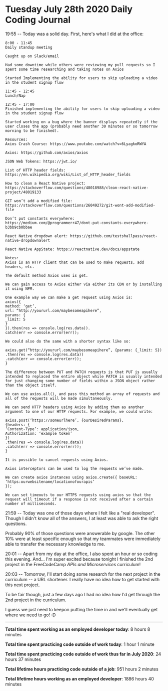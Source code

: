 # Tuesday July 28th 2020 Daily Coding Journal

19:55 -- Today was a solid day. First, here's what I did at the office:

```
8:00 - 11:45
Daily standup meeting

Caught up on Slack/email

Had some downtime while others were reviewing my pull requests so I spent some time researching and taking notes on Axios

Started Implementing the ability for users to skip uploading a video in the student signup flow

11:45 - 12:45
Lunch/Nap

12:45 - 17:00
Finished implementing the ability for users to skip uploading a video in the student signup flow

Started working on a bug where the banner displays repeatedly if the user closes the app (probably need another 30 minutes or so tomorrow morning to be finished).

Resources:
Axios Crash Course: https://www.youtube.com/watch?v=6LyagkoRWYA

Axios: https://github.com/axios/axios

JSON Web Tokens: https://jwt.io/

List of HTTP header fields: https://en.wikipedia.org/wiki/List_of_HTTP_header_fields

How to clean a React Native project:
https://stackoverflow.com/questions/48018988/clean-react-native-project/48019133

GIT won’t add a modified file:
https://stackoverflow.com/questions/26049272/git-wont-add-modified-file

Don’t put constants everywhere:
https://medium.com/@programmerr47/dont-put-constants-everywhere-b3bb9cb0bbae

React Native dropdown alert: https://github.com/testshallpass/react-native-dropdownalert

React Native AppState: https://reactnative.dev/docs/appstate

Notes:
Axios is an HTTP client that can be used to make requests, add headers, etc.

The default method Axios uses is get.

We can gain access to Axios either via either its CDN or by installing it using NPM.

One example way we can make a get request using Axios is:
axios({
method: ‘get’,
url: “http://yoururl.com/maybesomeapihere”,
params: {
_limit: 5
}
}).then(res => console.log(res.data)).
catch(err => console.error(err));

We could also do the same with a shorter syntax like so:

axios.get(“http://yoururl.com/maybesomeapihere”, {params: {_limit: 5})
.then(res => console.log(res.data))
.catch(err => console.error(err));
}

The difference between PUT and PATCH requests is that PUT is usually intended to replaced the entire object while PATCH is usually intended for just changing some number of fields within a JSON object rather than the object itself.

We can use axios.all(), and pass this method an array of requests and all of the requests will be made simultaneously.

We can send HTTP headers using Axios by adding them as another argument to one of our HTTP requests. For example, we could write:

axios.post(‘https://someurlhere’, {ourDesiredParams},
{headers: {
‘Content-Type’: application/json,
Authorization: ‘example token’
})
.then(res => console.log(res.data))
.catch(err => console.error(err));
}

It is possible to cancel requests using Axios.

Axios interceptors can be used to log the requests we’ve made.

We can create axios instances using axios.create({ baseURL:
‘https:ourwebsitename/locationofourapis’
});

We can set timeouts to our HTTPS requests using axios so that the request will timeout if a response is not received after a certain number of milliseconds.
```

21:59 -- Today was one of those days where I felt like a "real developer". Though I didn't know all of the answers, I at least was able to ask the right questions.

Probably 90% of those questions were answerable by google. The other 10% were at least specific enough so that my teammates were immediately able to transfer the necessary knowledge to me.

20:01 -- Apart from my day at the office, I also spent an hour or so coding this evening. And... I'm super excited because tonight I finished the 2nd project in the FreeCodeCamp _APIs and Microservices_ curriculum!

20:03 -- Tomorrow, I'll start doing some research for the next project in the curriculum -- a URL shortener.
I really have no idea how to get started with this next project.

To be fair though, just a few days ago I had no idea how I'd get through the 2nd project in the curriculum.

I guess we just need to keepon putting the time in and we'll eventually get where we need to go! :D

---

**Total time spent working as an employed developer today**: 8 hours 8 minutes

**Total time spent practicing code outside of work today**: 1 hour 1 minute

**Total time spent practicing code outside of work thus far in July 2020**: 24 hours 37 minutes

**Total lifetime hours practicing code outside of a job**: 951 hours 2 minutes

**Total lifetime hours working as an employed developer**: 1886 hours 40 minutes
